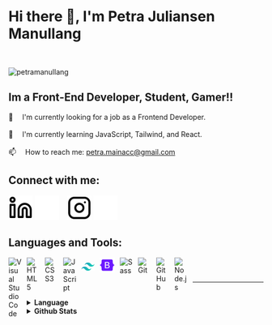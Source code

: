 # Hi there 👋, I'm Petra Juliansen Manullang

<br />

<p align="left"> <img src="https://komarev.com/ghpvc/?username=petramanullang&label=Profile%20views&color=192655" alt="petramanullang" /> </p>

## Im a Front-End Developer, Student, Gamer!!

🔭 &emsp;I'm currently looking for a job as a Frontend Developer.
<br /><br />
🌱 &emsp;I'm currently learning JavaScript, Tailwind, and React.
<br><br />
📫 &emsp;How to reach me: petra.mainacc@gmail.com

## Connect with me:

[![website](./img/linkedin-light.svg)](https://www.linkedin.com/in/petra-juliansen/#gh-light-mode-only)
[![website](./img/linkedin-dark.svg)](https://www.linkedin.com/in/petra-juliansen/#gh-dark-mode-only)
&nbsp;&nbsp;
[![website](./img/instagram-light.svg)](https://instagram.com/izanami.acc?igshid=NGVhN2U2NjQ0Yg==#gh-light-mode-only)
[![website](./img/instagram-dark.svg)](https://instagram.com/izanami.acc?igshid=NGVhN2U2NjQ0Yg==#gh-dark-mode-only)

## Languages and Tools:

<img align="left" alt="Visual Studio Code" width="26px" src="https://cdn.jsdelivr.net/gh/devicons/devicon/icons/vscode/vscode-original.svg" style="padding-right:10px;" />

<img align="left" alt="HTML5" width="26px" src="https://cdn.jsdelivr.net/gh/devicons/devicon/icons/html5/html5-original.svg" style="padding-right:10px;" />

<img align="left" alt="CSS3" width="26px" src="https://cdn.jsdelivr.net/gh/devicons/devicon/icons/css3/css3-original.svg" style="padding-right:10px;" />

<img align="left" alt="JavaScript" width="26px" src="https://cdn.jsdelivr.net/gh/devicons/devicon/icons/javascript/javascript-original.svg" style="padding-right:10px;" />

<img align="left" alt="Tailwind" width="26px" src="./img/tailwind-css.svg" style="padding-right:10px; padding-top: 10px" />

<img align="left" alt="Bootstrap" width="30px" src="./img/bootstrap.png" style="padding-right:10px;" />

<img align="left" alt="Sass" width="26px" src="https://cdn.jsdelivr.net/gh/devicons/devicon/icons/sass/sass-original.svg" style="padding-right:10px;" />

<img align="left" alt="Git" width="26px" src="https://cdn.jsdelivr.net/gh/devicons/devicon/icons/git/git-original.svg" style="padding-right:10px;" />

<img align="left" alt="GitHub" width="26px" src="https://user-images.githubusercontent.com/3369400/139447912-e0f43f33-6d9f-45f8-be46-2df5bbc91289.png" style="padding-right:10px;" />

<img align="left" alt="Node.js" width="26px" src="https://cdn.jsdelivr.net/gh/devicons/devicon/icons/nodejs/nodejs-original.svg" style="padding-right:10px;" />

<br />
<br />

---

<br />

<details>

  <summary><strong>Language</strong></summary>

  <img src="https://github-readme-stats.vercel.app/api/top-langs?username=petramanullang&show_icons=true&locale=en&layout=compact" alt="Top Languages" />
</details>

<details>
  <summary><strong>Github Stats</strong></summary>

  <img src="https://github-readme-stats.vercel.app/api?username=petramanullang&show_icons=true&locale=en" alt="GitHub Stats" />
</details>
